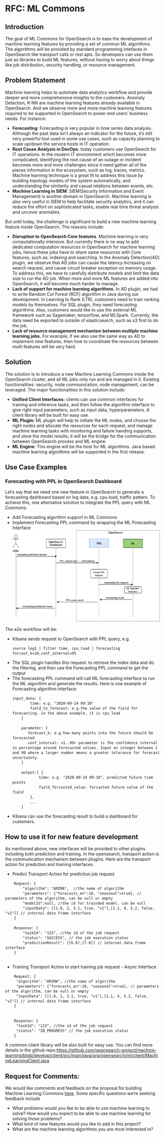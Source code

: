 # RFC: ML Commons
## Introduction
The goal of ML Commons for OpenSearch is to ease the development of machine learning features by providing a set of common ML algorithms. The algorithms will be provided by standard programming intefaces in OpenSearch like transport calls or rest apis. So developers can use them just as libraries to build ML features, without having to worry about things like job distribution, security handling, or resource management.

## Problem Statement
Machine learning helps to automate data analytics workflow and provide deeper and more comprehensive insights to the customers. Anomaly Detection, K-NN are machine learning features already available in OpenSearch. And we observe more and more machine learning features required to be supported in OpenSearch to power end users’ business needs. For instance:

* **Forecasting**: Forecasting is very popular in time series data analysis. Although the past data isn’t always an indicator for the future, it’s still very powerful tool used in some use cases, such as capacity planning to scale up/down the service hosts in IT operation. 
* **Root Cause Analysis in DevOps**: today customers use OpenSearch for IT operations. In the modern IT environment which becomes more complicated, identifying the root cause of an outage or incident becomes more and more challenges since it need gather all of the pieces information in the ecosystem, such as log, traces, metrics. Machine learning technique is a great fit to address this issue by building topology models of the system automatically, and understanding the similarity and casual relations between events, etc.  
* **Machine Learning in SIEM**: SIEM(Security Information and Event Management) is another domain in OpenSearch. Machine learning is also very useful in SIEM to help facilitate security analytics, and it can reduce the effort on sophisticated tasks, enable real time threat analysis and uncover anomalies.

But until today, the challenge is significant to build a new machine learning feature inside OpenSearch. The reasons include:

* **Disruption to OpenSearch Core features**. Machine learning is very computationally intensive. But currently  there is no way to add dedicated computation resources in OpenSearch for machine learning jobs, hence these jobs have to  share same resources with Core features, such as: indexing and searching.  In the Anomaly Detection(AD) plugin, we observe that AD jobs can cause the latency increasing on search request, and cause circuit breaker exception on memory usage. To address this, we have to carefully distribute models and limit the data size to run the AD job. When more and more ML features are added into OpenSearch, it will become much harder to manage. 
* **Lack of support for machine learning algorithms.** In AD plugin, we had to write Random Cut Forest (RCF) algorithm in Java during our development. In Learning to Rank (LTR), customers need to train ranking models by themselves. For SQL plugin, they need forecasting algorithms. Also, customers would like to use the external ML framework such as Sagemaker, tensorflow, and MLSpark. Currently,  the data need be exported to outside of elasticsearch, such as s3 first to do the job. 
* **Lack of resource management mechanism between multiple machine learning jobs.** For example, if we also use the same way as AD to implement new features, then how to coordinate the resources between multi features will be very hard.

  
## Solution 
The solution is to introduce a new Machine Learning Commons inside the OpenSearch cluster, and all ML jobs only run and are managed in it. Existing functionalities: security, node communication, node management, can be leveraged.  The major functionalities in this solution include:

* **Unified Client Interfaces:** clients can use common interfaces for training and inference tasks, and then follow the algorithm interface to give right input parameters, such as input data, hyperparameters.  A client library will be built for easy use.
* **ML Plugin:** ML plugin will help to initiate the ML nodes, and choose the right nodes and allocate the resources for each request, and manage machine learning tasks with monitoring and failure handing supports, and store the model results; it will be the bridge for the communication between OpenSearch process and ML engine.
* **ML Engine**: This engine will be the host for ML algorithms.  Java based machine learning algorithms will be supported in the first release. 

## Use Case Examples

### Forecasting with PPL in OpenSearch Dashboard 

Let’s say that we need one new feature in OpenSearch to generate a forecasting dashboard based on log data, e.g. cpu load, traffic pattern.  To achieve this, one alternative solution to integrate the PPL query with ML Commons: 

* Add Forecasting algorithm support in ML Commons
* Implement Forecasting PPL command by wrapping the ML Forecasting Interface
![](./images/opensearch-ml-ppl-seq.png)

The e2e workflow will be:

*  Kibana sends request to OpenSearch with PPL query, e.g. 
   ```
   source log1 | filter time, cpu_load | forecasting forcast_k=10,conf_interval=95
   ```
* The SQL plugin handles this request: to retrieve the index data and do the filtering, and then use the Forecasting PPL command to get the output
*  The forecasting PPL command will call ML forecasting interface to run the ML algorithm and generate the results. Here is one example of Forecasting algorithm interface: 
    ```
    input_data: {
            time: e.g. "2020-09-24 09:10"
            field_to_forecast: e.g.the value of the field for forecasting. in the above example, it is cpu_load
        }
        
        parameter: {
           forecast_k: e.g.how many points into the future should be forecasted
           conf_interval: <1..99> parameter is the confidence interval in percentage around forecasted values. Input an integer between 1 and 99 where a larger number means a greater tolerance for forecast uncertainty. 
        }
        
        output:[ {
                time: e.g. "2020-09-24 09:10", predicted future time points
                field_forcasted_value: forcasted future value of the field
            },
            ...
        ]
    ```
* Kibana can use the forecasting result to build a dashboard for customers.


## How to use it for new feature development ##

As mentioned above, new interfaces will be provided to other plugins including both prediction and training. In the opensearch, transport action is the communication mechanism between plugins. Here are the transport action for prediction and training interfaces.

* Predict Transport Action for prediction job request 
```
    Request: {
        "algorithm": "ARIMA",  //the name of algorithm
        "parameters": {"forecasts_en":10, "seasonal"=true}, // parameters of the algorithm, can be null or empty
        "modelId":null, //the id for trainded model. can be null
        "inputData": [[1.0, 2, 3.1, true, "v1"],[1.1, 4, 5.2, false, "v2"]] // internal data frame interface
    }
    
    Response: {
        "taskId": "123", //the id of the job request
        "status": "SUCCESS", // the job execution status
        "predictionResult": [[6.0],[7.0]] // internal data frame interface
    }
    
   ```     
* Training Transport Action to start training job request - Async Interface
``` 
    Request: {
     "algorithm": "ARIMA", //the name of algorithm
     "parameters": {"forecasts_en":10, "seasonal"=true}, // parameters of the algorithm, can be null or empty
     "inputData": [[1.0, 2, 3.1, true, "v1"],[1.1, 4, 5.2, false, "v2"]] // internal data frame interface
    }
    
    
    Response: {
     "taskId": "123", //the id of the job request
     "status": "IN_PROGRESS" // the job execution status
    }
```
A common client library will be also built for easy use. You can find more details in the github repo:https://github.com/opensearch-project/machine-learning/blob/develop/client/src/main/java/org/opensearch/ml/client/MachineLearningClient.java


## Request for Comments: ##

We would like comments and feedback on the proposal for building Machine Learning Commons [here](https://github.com/opensearch-project/machine-learning/issues/20). Some specific questions we’re seeking feedback include

* What problems would you like to be able to use machine learning to solve? How would you expect to be able to use machine learning for solving those problems?
* What kind of new features would you like to add in this project?
* What are the machine learning algorithms you are most interested in?

